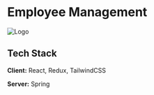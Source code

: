 
# Employee Management 


![Logo](https://i.ibb.co/nsPGF1z/undraw-feeling-proud-qne1-removebg-preview-1.png)



## Tech Stack

**Client:** React, Redux, TailwindCSS

**Server:** Spring

